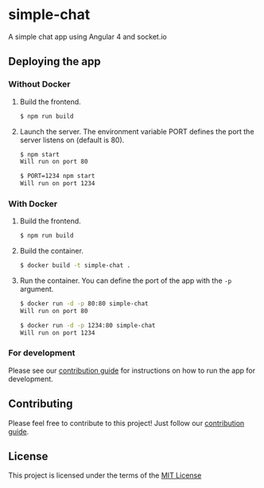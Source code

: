 # simple-chat
A simple chat app using Angular 4 and socket.io

## Deploying the app

### Without Docker
1. Build the frontend.
   ```bash
   $ npm run build
   ```
2. Launch the server. The environment variable PORT defines the port the server listens on (default is 80).
   ```bash
   $ npm start
   Will run on port 80

   $ PORT=1234 npm start
   Will run on port 1234
   ```

### With Docker
1. Build the frontend.
   ```bash
   $ npm run build
   ```
2. Build the container.
   ```bash
   $ docker build -t simple-chat .
   ```
3. Run the container. You can define the port of the app with the `-p` argument.
   ```bash
   $ docker run -d -p 80:80 simple-chat
   Will run on port 80

   $ docker run -d -p 1234:80 simple-chat
   Will run on port 1234
   ```

### For development

Please see our [contribution guide](CONTRIBUTING.md) for instructions on how to run the app for development.

## Contributing

Please feel free to contribute to this project! Just follow our [contribution guide](CONTRIBUTING.md).

## License

This project is licensed under the terms of the [MIT License](LICENSE)
